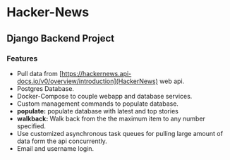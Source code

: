 # Hacker-News

## Django Backend Project

### Features
- Pull data from [https://hackernews.api-docs.io/v0/overview/introduction](HackerNews) web api.
- Postgres Database.
- Docker-Compose to couple webapp and database services.
- Custom management commands to populate database.
- **populate:** populate database with latest and top stories
- **walkback:** Walk back from the the maximum item to any number specified. 
- Use customized asynchronous task queues for pulling large amount of data form the api concurrently.
- Email and username login.
